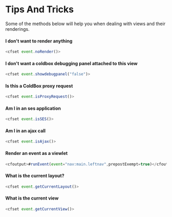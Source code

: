 # Tips And Tricks

Some of the methods below will help you when dealing with views and their renderings.

#### I don't want to render anything
```js
<cfset event.noRender()>
```
#### I don't want a coldbox debugging panel attached to this view
```js
<cfset event.showdebugpanel("false")>
```
#### Is this a ColdBox proxy request
```js
<cfset event.isProxyRequest()>
```
#### Am I in an ses application
```js
<cfset event.isSES()>
```
#### Am I in an ajax call
```js
<cfset event.isAjax()>
```
#### Render an event as a viewlet
```js
<cfoutput>#runEvent(event="nav:main.leftnav",prepostExempt=true)</cfoutput>
```
#### What is the current layout?
```js
<cfset event.getCurrentLayout()>
```
#### What is the current view
```js
<cfset event.getCurrentView()>
```